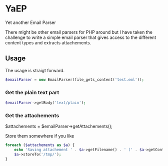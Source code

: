 # YaEP
Yet another Email Parser

There might be other email parsers for PHP around but I have taken the challenge to write a simple email parser that gives access to the different content types and extracts attachements.

## Usage
The usage is straigt forward.
```php
$emailParser = new EmailParser(file_gets_content('test.eml'));
```
### Get the plain text part
```php
$emailParser->getBody('text/plain');
```

### Get the attachements
$attachements = $emailParser->getAttachements();

Store them somewhere if you like
```php
foreach ($attachements as $a) {
	echo 'Saving attachement ' . $a->getFilename() . ' (' . $a->getContentType() . ')';
	$a->storeTo('/tmp/');
}
```